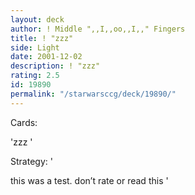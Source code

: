 ```yaml
---
layout: deck
author: ! Middle ",,I,,oo,,I,," Fingers
title: ! "zzz"
side: Light
date: 2001-12-02
description: ! "zzz"
rating: 2.5
id: 19890
permalink: "/starwarsccg/deck/19890/"
---
```

Cards: 

'zzz '

Strategy: '

this was a test. don’t rate or read this  '

